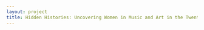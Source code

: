```yaml
--- 
layout: project 
title: Hidden Histories: Uncovering Women in Music and Art in the Twentieth Century
---
```



